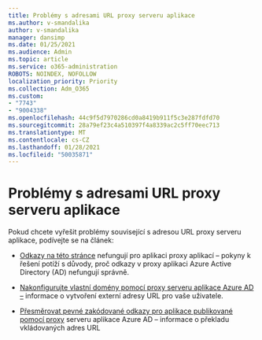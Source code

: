 ```yaml
---
title: Problémy s adresami URL proxy serveru aplikace
ms.author: v-smandalika
author: v-smandalika
manager: dansimp
ms.date: 01/25/2021
ms.audience: Admin
ms.topic: article
ms.service: o365-administration
ROBOTS: NOINDEX, NOFOLLOW
localization_priority: Priority
ms.collection: Adm_O365
ms.custom:
- "7743"
- "9004338"
ms.openlocfilehash: 44c9f5d7970286cd0a8419b911f5c3e287fdfd70
ms.sourcegitcommit: 28a79ef23c4a510397f4a8339ac2c5ff70eec713
ms.translationtype: MT
ms.contentlocale: cs-CZ
ms.lasthandoff: 01/28/2021
ms.locfileid: "50035871"
---
```

# <a name="application-proxy-url-issues"></a>Problémy s adresami URL proxy serveru aplikace

Pokud chcete vyřešit problémy související s adresou URL proxy serveru aplikace, podívejte se na článek:

- [Odkazy na této stránce](https://docs.microsoft.com/azure/active-directory/manage-apps/application-proxy-page-links-broken-problem)  nefungují pro aplikaci proxy aplikací – pokyny k řešení potíží s důvody, proč odkazy v proxy aplikaci Azure Active Directory (AD) nefungují správně.

- [Nakonfigurujte vlastní domény pomocí proxy serveru aplikace Azure AD –](https://docs.microsoft.com/azure/active-directory/manage-apps/application-proxy-configure-custom-domain)  informace o vytvoření externí adresy URL pro vaše uživatele.

- [Přesměrovat pevné zakódované odkazy pro aplikace publikované pomocí proxy](https://docs.microsoft.com/azure/active-directory/manage-apps/application-proxy-configure-hard-coded-link-translation)  serveru aplikace Azure AD – informace o překladu vkládovaných adres URL

